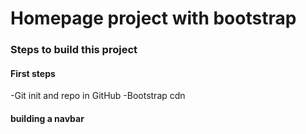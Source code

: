 # Homepage project with bootstrap


### Steps to build this project


#### First steps
-Git init and repo in GitHub
-Bootstrap cdn

#### building a navbar

